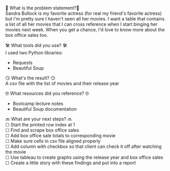 🧐 What is the problem statement?🧐 \
Sandra Bullock is my favorite actress (for real my friend's favorite actress) but I'm pretty sure I haven't seen all her movies. I want a table that contains a list of all her movies that I can cross reference when I start binging her movies next week. When you get a chance, I'd love to know more about the box office sales too.

🛠️ What tools did you use? 🛠️\
I used two Python libraries:
- Requests 
- Beautiful Soup

😏 What's the result? 😏\
A csv file with the list of movies and their release year

🤓 What resources did you reference? 🤓
  - Bootcamp lecture notes
  - Beautiful Soup documentation

🔜 What are your next steps? 🔜\
  ☐ Start the printed row index at 1\
  ☐ Find and scrape box office sales\
  ☐ Add box office sale totals to corresponding movie\
  ☐ Make sure cells in csv file aligned properly\
  ☐ Add column with checkbox so that client can check it off after watching the movie\
  ☐ Use tableau to create graphs using the release year and box office sales\
  ☐ Create a little story with these findings and put into a report
